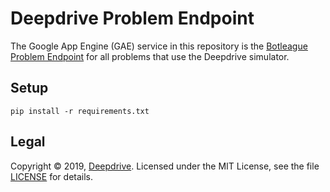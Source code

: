 Deepdrive Problem Endpoint
==========================

The Google App Engine (GAE) service in this repository is the [Botleague Problem Endpoint](https://github.com/botleague/botleague#problem-endpoints) for all problems that use the Deepdrive simulator.

## Setup

```
pip install -r requirements.txt
```


## Legal

Copyright &copy; 2019, [Deepdrive](https://deepdrive.io/). Licensed under the MIT License, see the file [LICENSE](./LICENSE) for details.
